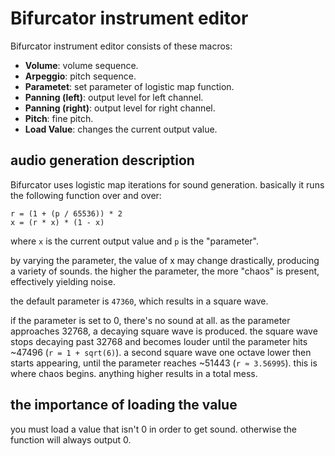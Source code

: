 # Bifurcator instrument editor

Bifurcator instrument editor consists of these macros:

- **Volume**: volume sequence.
- **Arpeggio**: pitch sequence.
- **Parametet**: set parameter of logistic map function.
- **Panning (left)**: output level for left channel.
- **Panning (right)**: output level for right channel.
- **Pitch**: fine pitch.
- **Load Value**: changes the current output value.

## audio generation description

Bifurcator uses logistic map iterations for sound generation.
basically it runs the following function over and over:

```
r = (1 + (p / 65536)) * 2
x = (r * x) * (1 - x)
```

where `x` is the current output value and `p` is the "parameter".

by varying the parameter, the value of x may change drastically, producing a variety of sounds.
the higher the parameter, the more "chaos" is present, effectively yielding noise.

the default parameter is `47360`, which results in a square wave.

if the parameter is set to 0, there's no sound at all.
as the parameter approaches 32768, a decaying square wave is produced.
the square wave stops decaying past 32768 and becomes louder until the parameter hits ~47496 (`r = 1 + sqrt(6)`).
a second square wave one octave lower then starts appearing, until the parameter reaches ~51443 (`r ≈ 3.56995`). this is where chaos begins.
anything higher results in a total mess.

## the importance of loading the value

you must load a value that isn't 0 in order to get sound. otherwise the function will always output 0.
